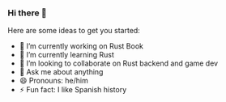 ### Hi there 👋

Here are some ideas to get you started:

- 🔭 I’m currently working on Rust Book
- 🌱 I’m currently learning Rust
- 👯 I’m looking to collaborate on Rust backend and game dev
- 💬 Ask me about anything
- 😄 Pronouns: he/him
- ⚡ Fun fact: I like Spanish history
